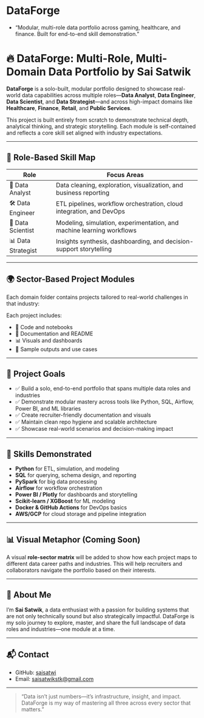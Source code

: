 # DataForge
- “Modular, multi-role data portfolio across gaming, healthcare, and finance. Built for end-to-end skill demonstration.”


# 🔥 DataForge: Multi-Role, Multi-Domain Data Portfolio by Sai Satwik

**DataForge** is a solo-built, modular portfolio designed to showcase real-world data capabilities across multiple roles—**Data Analyst**, **Data Engineer**, **Data Scientist**, and **Data Strategist**—and across high-impact domains like **Healthcare**, **Finance**, **Retail**, and **Public Services**.

This project is built entirely from scratch to demonstrate technical depth, analytical thinking, and strategic storytelling. Each module is self-contained and reflects a core skill set aligned with industry expectations.

---

## 🧭 Role-Based Skill Map

| Role             | Focus Areas                                                                  |
|------------------|------------------------------------------------------------------------------|
| 🧮 Data Analyst   | Data cleaning, exploration, visualization, and business reporting           |
| 🛠️ Data Engineer  | ETL pipelines, workflow orchestration, cloud integration, and DevOps        |
| 🧠 Data Scientist | Modeling, simulation, experimentation, and machine learning workflows       |
| 📊 Data Strategist| Insights synthesis, dashboarding, and decision-support storytelling         |

---

## 🌍 Sector-Based Project Modules

Each domain folder contains projects tailored to real-world challenges in that industry:

Each project includes:
- 📁 Code and notebooks
- 📄 Documentation and README
- 📊 Visuals and dashboards
- 🧪 Sample outputs and use cases

---

## 🚀 Project Goals

- ✅ Build a solo, end-to-end portfolio that spans multiple data roles and industries
- ✅ Demonstrate modular mastery across tools like Python, SQL, Airflow, Power BI, and ML libraries
- ✅ Create recruiter-friendly documentation and visuals
- ✅ Maintain clean repo hygiene and scalable architecture
- ✅ Showcase real-world scenarios and decision-making impact

---

## 🧠 Skills Demonstrated

- **Python** for ETL, simulation, and modeling
- **SQL** for querying, schema design, and reporting
- **PySpark** for big data processing
- **Airflow** for workflow orchestration
- **Power BI / Plotly** for dashboards and storytelling
- **Scikit-learn / XGBoost** for ML modeling
- **Docker & GitHub Actions** for DevOps basics
- **AWS/GCP** for cloud storage and pipeline integration

---

## 📊 Visual Metaphor (Coming Soon)

A visual **role-sector matrix** will be added to show how each project maps to different data career paths and industries. This will help recruiters and collaborators navigate the portfolio based on their interests.

---


## 🙌 About Me

I’m **Sai Satwik**, a data enthusiast with a passion for building systems that are not only technically sound but also strategically impactful. DataForge is my solo journey to explore, master, and share the full landscape of data roles and industries—one module at a time.

---

## 📬 Contact

- GitHub: [saisatwi](https://github.com/saisatwi)
- Email: saisatwikstk@gmail.com

---

> “Data isn’t just numbers—it’s infrastructure, insight, and impact. DataForge is my way of mastering all three across every sector that matters.”

